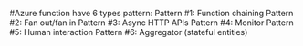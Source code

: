 #Azure function
have 6 types pattern:
Pattern #1: Function chaining
Pattern #2: Fan out/fan in
Pattern #3: Async HTTP APIs
Pattern #4: Monitor
Pattern #5: Human interaction
Pattern #6: Aggregator (stateful entities)
